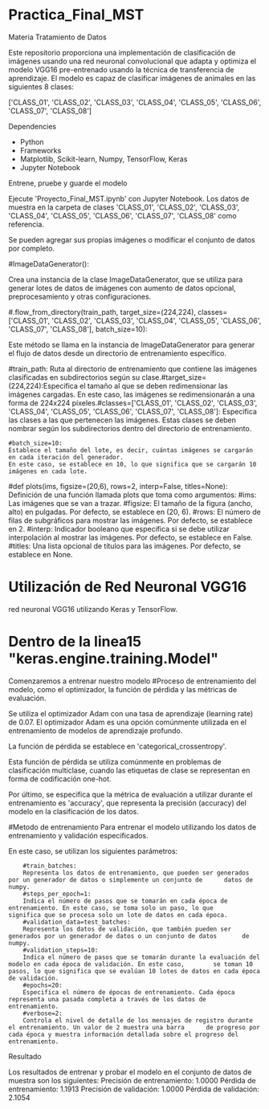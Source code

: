 # Practica_Final_MST

Materia Tratamiento de Datos 

Este repositorio proporciona una implementación de clasificación de imágenes usando una red neuronal convolucional que adapta y optimiza el modelo VGG16 pre-entrenado usando la técnica de transferencia de aprendizaje. 
El modelo es capaz de clasificar imágenes de animales en las siguientes 8 clases:

['CLASS_01', 'CLASS_02', 'CLASS_03', 'CLASS_04', 'CLASS_05', 'CLASS_06', 'CLASS_07', 'CLASS_08']

Dependencies
- Python
- Frameworks
- Matplotlib, Scikit-learn, Numpy, TensorFlow, Keras
- Jupyter Notebook

Entrene, pruebe y guarde el modelo

Ejecute 'Proyecto_Final_MST.ipynb' con Jupyter Notebook. 
Los datos de muestra en la carpeta de clases 'CLASS_01', 'CLASS_02', 'CLASS_03', 'CLASS_04', 'CLASS_05', 'CLASS_06', 'CLASS_07', 'CLASS_08' como referencia.

Se pueden agregar sus propias imágenes o modificar el conjunto de datos por completo. 

#ImageDataGenerator(): 

Crea una instancia de la clase ImageDataGenerator, que se utiliza para generar lotes de datos de imágenes con aumento de datos opcional, preprocesamiento y otras configuraciones.

#.flow_from_directory(train_path, target_size=(224,224), classes=['CLASS_01', 'CLASS_02', 'CLASS_03', 'CLASS_04', 'CLASS_05', 'CLASS_06', 'CLASS_07', 'CLASS_08'], batch_size=10): 

Este método se llama en la instancia de ImageDataGenerator para generar el flujo de datos desde un directorio de entrenamiento específico.

#train_path: 
	 Ruta al directorio de entrenamiento que contiene las imágenes clasificadas en subdirectorios según su clase.#target_size=(224,224):Especifica el tamaño al que se deben redimensionar las imágenes cargadas. En este caso, las imágenes se redimensionarán a una forma de 224x224 píxeles.#classes=['CLASS_01', 'CLASS_02', 'CLASS_03', 'CLASS_04', 'CLASS_05', 'CLASS_06', 'CLASS_07', 'CLASS_08']: 
	Especifica las clases a las que pertenecen las imágenes. Estas clases se deben nombrar según los subdirectorios dentro 		del 		directorio de entrenamiento.


	
	

	#batch_size=10: 
	Establece el tamaño del lote, es decir, cuántas imágenes se cargarán en cada iteración del generador. 
	En este caso, se establece en 10, lo que significa que se cargarán 10 imágenes en cada lote.

#def plots(ims, figsize=(20,6), rows=2, interp=False, titles=None):
Definición de una función llamada plots que toma como argumentos:
		#ims: 
		Las imágenes que se van a trazar.
		#figsize: 
		El tamaño de la figura (ancho, alto) en pulgadas. Por defecto, se establece en (20, 6).
		#rows: 
		El número de filas de subgráficos para mostrar las imágenes. Por defecto, se establece en 2.
		#interp: 
		Indicador booleano que especifica si se debe utilizar interpolación al mostrar las imágenes. Por defecto, se establece 		en False.
		#titles: 
		Una lista opcional de títulos para las imágenes. Por defecto, se establece en None.
		
# Utilización de Red Neuronal VGG16

red neuronal VGG16 utilizando Keras y TensorFlow.

# Dentro de la linea15 "keras.engine.training.Model"

Comenzaremos a entrenar nuestro modelo 
#Proceso de entrenamiento del modelo, como el optimizador, la función de pérdida y las métricas de evaluación.

Se utiliza el optimizador Adam con una tasa de aprendizaje (learning rate) de 0.07. El optimizador Adam es una opción comúnmente utilizada en el entrenamiento de modelos de aprendizaje profundo.

La función de pérdida se establece en 'categorical_crossentropy'.

Esta función de pérdida se utiliza comúnmente en problemas de clasificación multiclase, cuando las etiquetas de clase se representan en forma de codificación one-hot.

Por último, se especifica que la métrica de evaluación a utilizar durante el entrenamiento es 'accuracy', que representa la precisión (accuracy) del modelo en la clasificación de los datos.

#Metodo de entrenamiento
Para entrenar el modelo utilizando los datos de entrenamiento y validación especificados.

En este caso, se utilizan los siguientes parámetros:

		#train_batches: 
		Representa los datos de entrenamiento, que pueden ser generados por un generador de datos o simplemente un conjunto de 		datos de numpy.
		#steps_per_epoch=1: 
		Indica el número de pasos que se tomarán en cada época de entrenamiento. En este caso, se toma solo un paso, lo que 		significa que se procesa solo un lote de datos en cada época.
		#validation_data=test_batches: 
		Representa los datos de validación, que también pueden ser generados por un generador de datos o un conjunto de datos 		de numpy.
		#validation_steps=10: 
		Indica el número de pasos que se tomarán durante la evaluación del modelo en cada época de validación. En este caso, 		se toman 10 pasos, lo que significa que se evalúan 10 lotes de datos en cada época de validación.
		#epochs=20:
		Especifica el número de épocas de entrenamiento. Cada época representa una pasada completa a través de los datos de 		entrenamiento.
		#verbose=2: 
		Controla el nivel de detalle de los mensajes de registro durante el entrenamiento. Un valor de 2 muestra una barra 		de progreso por cada época y muestra información detallada sobre el progreso del entrenamiento.

Resultado

Los resultados de entrenar y probar el modelo en el conjunto de datos de muestra son los siguientes:
Precisión de entrenamiento: 1.0000
Pérdida de entrenamiento: 1.1913
Precisión de validación: 1.0000
Pérdida de validación: 2.1054

